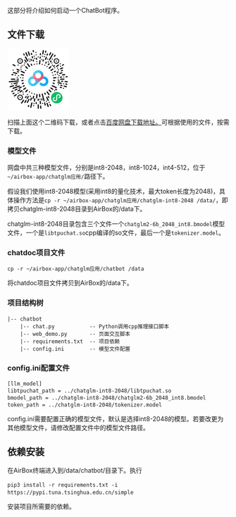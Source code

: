 这部分将介绍如何启动一个ChatBot程序。
## 文件下载

![Alt text](<./imgs/1696061589146.jpg>)

扫描上面这个二维码下载，或者点击[百度网盘下载地址。](https://pan.baidu.com/s/1N6HZy9oq4ZnyRyz9MaDU6Q?pwd=1684)可根据使用的文件，按需下载。




### 模型文件
网盘中共三种模型文件，分别是int8-2048，int8-1024，int4-512，位于`~/airbox-app/chatglm应用/`路径下。

假设我们使用int8-2048模型(采用int8的量化技术，最大token长度为2048)，具体操作方法是`cp -r ~/airbox-app/chatglm应用/chatglm-int8-2048 /data/`，即拷贝chatglm-int8-2048目录到AirBox的/data下。

chatglm-int8-2048目录包含三个文件一个`chatglm2-6b_2048_int8.bmodel`模型文件，一个是`libtpuchat.so`cpp编译的so文件，最后一个是`tokenizer.model`。

### chatdoc项目文件
`cp -r ~/airbox-app/chatglm应用/chatbot /data`

将chatdoc项目文件拷贝到AirBox的/data下。

### 项目结构树
```
|-- chatbot
    |-- chat.py           -- Python调用cpp推理接口脚本
    |-- web_demo.py       -- 页面交互脚本
    |-- requirements.txt  -- 项目依赖
    |-- config.ini        -- 模型文件配置
```

### config.ini配置文件

```
[llm_model]
libtpuchat_path = ../chatglm-int8-2048/libtpuchat.so
bmodel_path = ../chatglm-int8-2048/chatglm2-6b_2048_int8.bmodel
token_path = ../chatglm-int8-2048/tokenizer.model
```
config.ini需要配置正确的模型文件，默认是选择int8-2048的模型。若要改更为其他模型文件，请修改配置文件中的模型文件路径。

## 依赖安装
在AirBox终端进入到/data/chatbot/目录下。执行

`pip3 install -r requirements.txt -i https://pypi.tuna.tsinghua.edu.cn/simple`

安装项目所需要的依赖。

